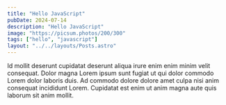 ```yaml
---
title: "Hello JavaScript"
pubDate: 2024-07-14
description: "Hello JavaScript"
image: "https://picsum.photos/200/300"
tags: ["hello", "javascript"]
layout: "../../layouts/Posts.astro"
---
```


Id mollit deserunt cupidatat deserunt aliqua irure enim enim minim velit consequat. Dolor magna Lorem ipsum sunt fugiat ut qui dolor commodo Lorem dolor laboris duis. Ad commodo dolore dolore amet culpa nisi anim consequat incididunt Lorem. Cupidatat est enim ut anim magna aute quis laborum sit anim mollit.
